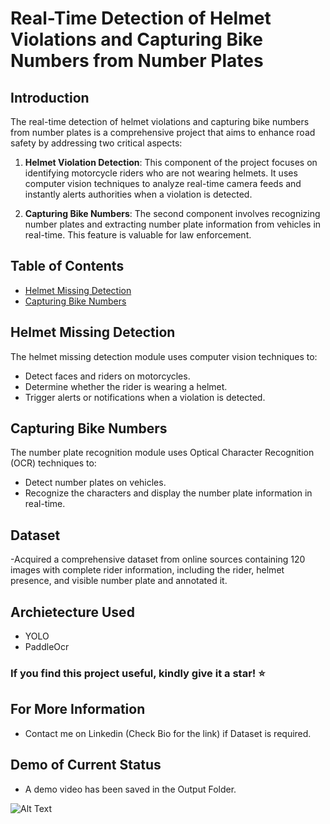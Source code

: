 # Real-Time Detection of Helmet Violations and Capturing Bike Numbers from Number Plates

## Introduction

The real-time detection of helmet violations and capturing bike numbers from number plates is a comprehensive project that aims to enhance road safety by addressing two critical aspects:

1. **Helmet Violation Detection**: This component of the project focuses on identifying motorcycle riders who are not wearing helmets. It uses computer vision techniques to analyze real-time camera feeds and instantly alerts authorities when a violation is detected.

2. **Capturing Bike Numbers**: The second component involves recognizing number plates and extracting number plate information from vehicles in real-time. This feature is valuable for law enforcement.

## Table of Contents

- [Helmet Missing Detection](#helmet-missing-detection)
- [Capturing Bike Numbers](#capturing-bike-numbers)

## Helmet Missing Detection

The helmet missing detection module uses computer vision techniques to:

- Detect faces and riders on motorcycles.
- Determine whether the rider is wearing a helmet.
- Trigger alerts or notifications when a violation is detected.

## Capturing Bike Numbers

The number plate recognition module uses Optical Character Recognition (OCR) techniques to:

- Detect number plates on vehicles.
- Recognize the characters and display the number plate information in real-time.

## Dataset
-Acquired a comprehensive dataset from online sources containing 120 images with complete rider information, including the rider, helmet presence, and visible number plate and annotated it.

## Archietecture Used
- YOLO
- PaddleOcr

### If you find this project useful, kindly give it a star! ⭐️

## For More Information
- Contact me on Linkedin (Check Bio for the link) if Dataset is required.

## Demo of Current Status

- A demo video has been saved in the Output Folder.

![Alt Text](bike.gif)
